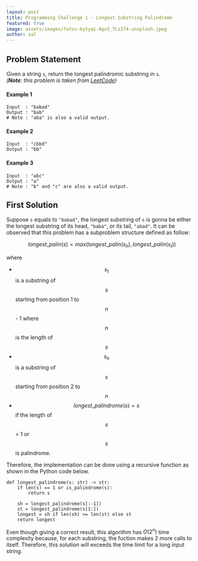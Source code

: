 ```yaml
---
layout: post
title: Programming Challenge 1 - Longest Substring Palindrome
featured: true
image: assets/images/fatos-bytyqi-Agx5_TLsIf4-unsplash.jpeg
author: sal
---
```


## Problem Statement
Given a string `s`, return the longest palindromic substring in `s`.<br>*(**Note**: this problem is taken from [LeetCode](https://leetcode.com/problems/longest-palindromic-substring/))*


#### Example 1
```
Input  : "babad"
Output : "bab"
# Note : "aba" is also a valid output.
```

#### Example 2
```
Input  : "cbbd"
Output : "bb"
```

#### Example 3
```
Input  : "abc"
Output : "a"
# Note : "b" and "c" are also a valid output.
```

## First Solution
Suppose `s` equals to `"babad"`, the longest substring of `s` is gonna be either the longest substring of its head, `"baba"`, or its tail, `"abad"`. It can be observed that this problem has a subproblem structure defined as follow:

$$longest\_palin(s) = max(longest\_palin(s_h),longest\_palin(s_t))$$

where
* $$s_t$$ is a substring of $$s$$ starting from position 1 to $$n$$ - 1 where $$n$$ is the length of $$s$$
* $$s_h$$ is a substring of $$s$$ starting from position 2 to $$n$$
* $$longest\_palindrome(s) = s $$ if the length of $$s$$ = 1 or $$s$$ is palindrome.

Therefore, the implementation can be done using a recursive function as shown in the Python code below.

```
def longest_palindrome(s: str) -> str:
    if len(s) == 1 or is_palindrome(s):
        return s

    sh = longest_palindrome(s[:-1])
    st = longest_palindrome(s[1:])
    longest = sh if len(sh) >= len(st) else st
    return longest
```
Even though giving a correct result, this algorithm has $O(2^n)$ time complexity because, for each substring, the fuction makes 2 more calls to itself. Therefore, this solution will exceeds the time limit for a long input string.